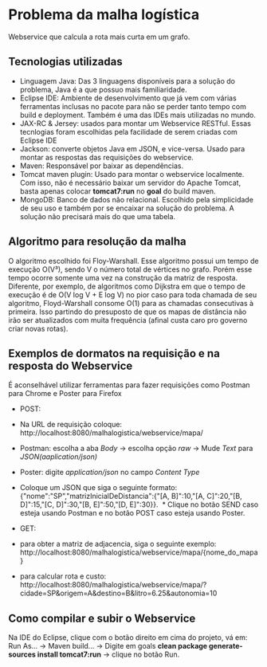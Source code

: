  
# Problema da malha logística
 
 Webservice que calcula a rota mais curta em um grafo.
 
## Tecnologias utilizadas
 
 * Linguagem Java: Das 3 linguagens disponíveis para a solução do problema, Java é a que possuo mais familiaridade.
 * Eclipse IDE: Ambiente de desenvolvimento que já vem com várias ferramentas inclusas no pacote para não se perder tanto tempo com build e deployment. Também é uma das IDEs mais utilizadas no mundo.
 * JAX-RC & Jersey: usados para montar um Webservice RESTful. Essas tecnlogias foram escolhidas pela facilidade de serem criadas com Eclipse IDE
 * Jackson: converte objetos Java em JSON, e vice-versa. Usado para montar as respostas das requisições do webservice.
 * Maven: Responsável por baixar as dependências.
 * Tomcat maven plugin: Usado para montar o webservice localmente. Com isso, não é necessário baixar um servidor do Apache Tomcat, basta apenas colocar **tomcat7:run** no **goal** do build maven.
 * MongoDB: Banco de dados não relacional. Escolhido pela simplicidade de seu uso e também por se encaixar na solução do problema. A solução não precisará mais do que uma tabela.
 
## Algoritmo para resolução da malha
 
 O algoritmo escolhido foi Floy-Warshall. Esse algoritmo possui um tempo de execução O(V³), sendo V o número total de vértices no grafo. Porém esse tempo ocorre somente uma vez na construção da matriz de resposta.
 Diferente, por exemplo, de algoritmos como Dijkstra em que o tempo de execução é de  O(V log V + E log V) no pior caso para toda chamada de seu algoritmo, Floyd-Warshall consome O(1) para as chamadas consecutivas à primeira. Isso partindo do presuposto de que os mapas de distância não irão ser atualizados com muita frequência (afinal custa caro pro governo criar novas rotas).
 
## Exemplos de dormatos na requisição e na resposta do Webservice
 É aconselhável utilizar ferramentas para fazer requisições como Postman para Chrome e Poster para Firefox
 
 * POST:
  * Na URL de requisição coloque: http://localhost:8080/malhalogistica/webservice/mapa/
  * Postman: escolha a aba *Body* -> escolha opção *raw* -> Mude *Text* para *JSON(aaplication/json)*
  * Poster: digite *application/json* no campo *Content Type*
  * Coloque um JSON que siga o seguinte formato: {"nome":"SP","matrizInicialDeDistancia":{"[A, B]":10,"[A, C]":20,"[B, D]":15,"[C, D]":30,"[B, E]":50,"[D, E]":30}}.
  * Clique no botão SEND caso esteja usando Postman e no botão POST caso esteja usando Poster.
 
 * GET: 
  * para obter a matriz de adjacencia, siga o seguinte exemplo: http://localhost:8080/malhalogistica/webservice/mapa/{nome_do_mapa}
  * para calcular rota e custo: http://localhost:8080/malhalogistica/webservice/mapa/?cidade=SP&origem=A&destino=B&litro=6.25&autonomia=10
 
## Como compilar e subir o Webservice
 
 Na IDE do Eclipse, clique com o botão direito em cima do projeto, vá em: Run As... -> Maven build... -> Digite em goals **clean package generate-sources install tomcat7:run** -> clique no botão Run.
